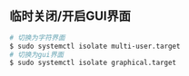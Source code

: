 ## 临时关闭/开启GUI界面

```bash
# 切换为字符界面
$ sudo systemctl isolate multi-user.target
# 切换为gui界面
$ sudo systemctl isolate graphical.target
```

